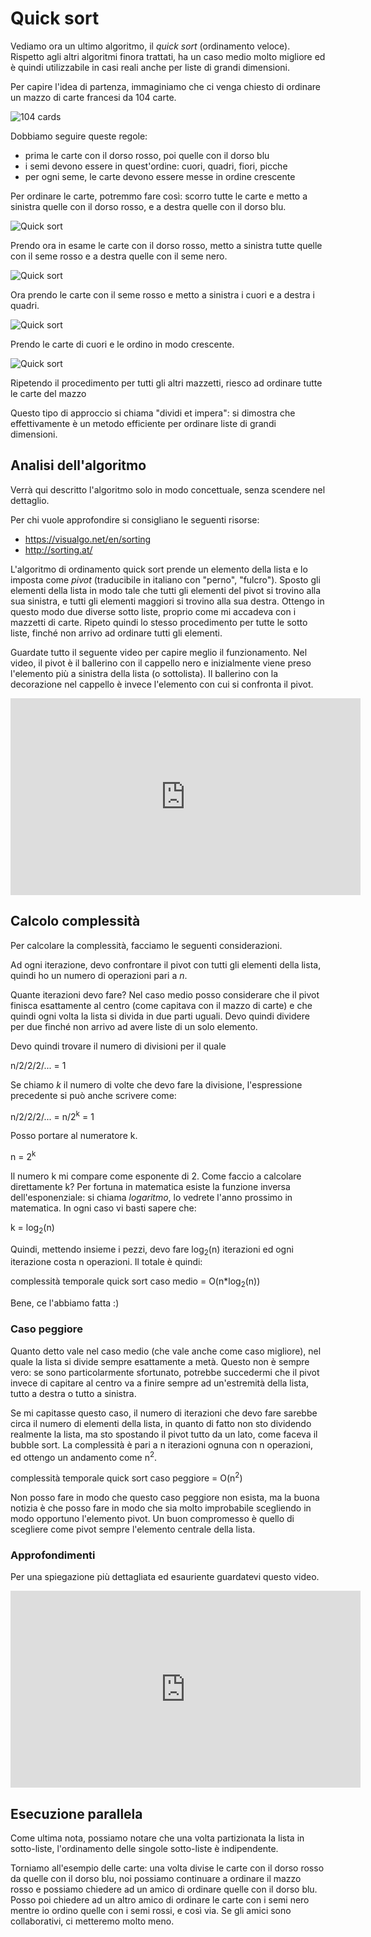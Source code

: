 # Quick sort

Vediamo ora un ultimo algoritmo, il _quick sort_ (ordinamento veloce).
Rispetto agli altri algoritmi finora trattati, ha un caso medio molto migliore ed è quindi utilizzabile in casi reali anche per liste di grandi dimensioni.

Per capire l'idea di partenza, immaginiamo che ci venga chiesto di ordinare un mazzo di carte francesi da 104 carte.

<p class="centered">
<img class="w100p" src="assets/quick-0.jpg" alt="104 cards" title="104 cards">
</p>


Dobbiamo seguire queste regole:
- prima le carte con il dorso rosso, poi quelle con il dorso blu
- i semi devono essere in quest'ordine: cuori, quadri, fiori, picche
- per ogni seme, le carte devono essere messe in ordine crescente


Per ordinare le carte, potremmo fare così: scorro tutte le carte e metto a sinistra quelle con il dorso rosso, e a destra quelle con il dorso blu.
<p class="centered">
<img class="w80p" src="assets/quick-1.jpg" alt="Quick sort" title="Quick sort">
</p>

Prendo ora in esame le carte con il dorso rosso, metto a sinistra tutte quelle con il seme rosso e a destra quelle con il seme nero.

<p class="centered">
<img class="w80p" src="assets/quick-2.jpg" alt="Quick sort" title="Quick sort">
</p>

Ora prendo le carte con il seme rosso e metto a sinistra i cuori e a destra i quadri.

<p class="centered">
<img class="w80p" src="assets/quick-3.jpg" alt="Quick sort" title="Quick sort">
</p>

Prendo le carte di cuori e le ordino in modo crescente.
<p class="centered">
<img class="w80p" src="assets/quick-4.jpg" alt="Quick sort" title="Quick sort">
</p>

Ripetendo il procedimento per tutti gli altri mazzetti, riesco ad ordinare tutte le carte del mazzo

Questo tipo di approccio si chiama "dividi et impera": si dimostra che effettivamente è un metodo efficiente per ordinare liste di grandi dimensioni.

## Analisi dell'algoritmo
Verrà qui descritto l'algoritmo solo in modo concettuale, senza scendere nel dettaglio.

Per chi vuole approfondire si consigliano le seguenti risorse:
- https://visualgo.net/en/sorting
- http://sorting.at/

L'algoritmo di ordinamento quick sort prende un elemento della lista e lo imposta come _pivot_ (traducibile in italiano con "perno", "fulcro"). Sposto gli elementi della lista in modo tale che tutti gli elementi del pivot si trovino alla sua sinistra, e tutti gli elementi maggiori si trovino alla sua destra. Ottengo in questo modo due diverse sotto liste, proprio come mi accadeva con i mazzetti di carte. Ripeto quindi lo stesso procedimento per tutte le sotto liste, finché non arrivo ad ordinare tutti gli elementi.

Guardate tutto il seguente video per capire meglio il funzionamento. Nel video, il pivot è il ballerino con il cappello nero e inizialmente viene preso l'elemento più a sinistra della lista (o sottolista). Il ballerino con la decorazione nel cappello è invece l'elemento con cui si confronta il pivot.

<iframe width="560" height="315" src="https://www.youtube.com/embed/ywWBy6J5gz8" frameborder="0" allow="accelerometer; autoplay; encrypted-media; gyroscope; picture-in-picture" allowfullscreen></iframe>

## Calcolo complessità
Per calcolare la complessità, facciamo le seguenti considerazioni.

Ad ogni iterazione, devo confrontare il pivot con tutti gli elementi della lista, quindi ho un numero di operazioni pari a _n_.

Quante iterazioni devo fare? Nel caso medio posso considerare che il pivot finisca esattamente al centro (come capitava con il mazzo di carte) e che quindi ogni volta la lista si divida in due parti uguali. Devo quindi dividere per due finché non arrivo ad avere liste di un solo elemento.

Devo quindi trovare il numero di divisioni per il quale

<p class="centered">
 n/2/2/2/... = 1
 </p>

Se chiamo _k_ il numero di volte che devo fare la divisione, l'espressione precedente si può anche scrivere come:

<p class="centered">
 n/2/2/2/... = n/2<sup>k</sup> = 1
 </p>

Posso portare al numeratore k.

<p class="centered">
 n = 2<sup>k</sup>
 </p>


Il numero k mi compare come esponente di 2. Come faccio a calcolare direttamente k? Per fortuna in matematica esiste la funzione inversa dell'esponenziale: si chiama _logaritmo_, lo vedrete l'anno prossimo in matematica. In ogni caso vi basti sapere che:
<p class="centered">
 k = log<sub>2</sub>(n)
</p>

Quindi, mettendo insieme i pezzi, devo fare log<sub>2</sub>(n) iterazioni ed ogni iterazione costa n operazioni. Il totale è quindi:

<p class="centered">
 complessità temporale quick sort caso medio = O(n*log<sub>2</sub>(n))
</p>

Bene, ce l'abbiamo fatta :)

### Caso peggiore
Quanto detto vale nel caso medio (che vale anche come caso migliore), nel quale la lista si divide sempre esattamente a metà. Questo non è sempre vero: se sono particolarmente sfortunato, potrebbe succedermi che il pivot invece di capitare al centro va a finire sempre ad un'estremità della lista, tutto a destra o tutto a sinistra.

Se mi capitasse questo caso, il numero di iterazioni che devo fare sarebbe circa il numero di elementi della lista, in quanto di fatto non sto dividendo realmente la lista, ma sto spostando il pivot tutto da un lato, come faceva il bubble sort. La complessità è pari a n iterazioni ognuna con n operazioni, ed ottengo un andamento come n<sup>2</sup>.

<p class="centered">
complessità temporale quick sort caso peggiore = O(n<sup>2</sup>)
</p>

Non posso fare in modo che questo caso peggiore non esista, ma la buona notizia è che posso fare in modo che sia molto improbabile scegliendo in modo opportuno l'elemento pivot. Un buon compromesso è quello di scegliere come pivot sempre l'elemento centrale della lista.

### Approfondimenti
Per una spiegazione più dettagliata ed esauriente guardatevi questo video.

<iframe width="560" height="315" src="https://www.youtube.com/embed/-qOVVRIZzao" frameborder="0" allow="accelerometer; autoplay; encrypted-media; gyroscope; picture-in-picture" allowfullscreen></iframe>

## Esecuzione parallela
Come ultima nota, possiamo notare che una volta partizionata la lista in sotto-liste, l'ordinamento delle singole sotto-liste è indipendente.

Torniamo all'esempio delle carte: una volta divise le carte con il dorso rosso da quelle con il dorso blu, noi possiamo continuare a ordinare il mazzo rosso e possiamo chiedere ad un amico di ordinare quelle con il dorso blu. Posso poi chiedere ad un altro amico di ordinare le carte con i semi nero mentre io ordino quelle con i semi rossi, e così via. Se gli amici sono collaborativi, ci metteremo molto meno.